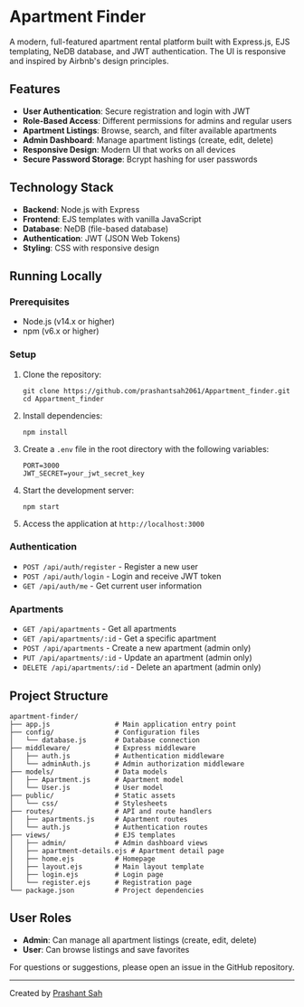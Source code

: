 # Apartment Finder

A modern, full-featured apartment rental platform built with Express.js, EJS templating, NeDB database, and JWT authentication. The UI is responsive and inspired by Airbnb's design principles.



## Features

- **User Authentication**: Secure registration and login with JWT
- **Role-Based Access**: Different permissions for admins and regular users
- **Apartment Listings**: Browse, search, and filter available apartments
- **Admin Dashboard**: Manage apartment listings (create, edit, delete)
- **Responsive Design**: Modern UI that works on all devices
- **Secure Password Storage**: Bcrypt hashing for user passwords

## Technology Stack

- **Backend**: Node.js with Express
- **Frontend**: EJS templates with vanilla JavaScript
- **Database**: NeDB (file-based database)
- **Authentication**: JWT (JSON Web Tokens)
- **Styling**: CSS with responsive design

## Running Locally

### Prerequisites

- Node.js (v14.x or higher)
- npm (v6.x or higher)

### Setup

1. Clone the repository:
   ```
   git clone https://github.com/prashantsah2061/Appartment_finder.git
   cd Appartment_finder
   ```

2. Install dependencies:
   ```
   npm install
   ```

3. Create a `.env` file in the root directory with the following variables:
   ```
   PORT=3000
   JWT_SECRET=your_jwt_secret_key
   ```

4. Start the development server:
   ```
   npm start
   ```

5. Access the application at `http://localhost:3000`








### Authentication

- `POST /api/auth/register` - Register a new user
- `POST /api/auth/login` - Login and receive JWT token
- `GET /api/auth/me` - Get current user information

### Apartments

- `GET /api/apartments` - Get all apartments
- `GET /api/apartments/:id` - Get a specific apartment
- `POST /api/apartments` - Create a new apartment (admin only)
- `PUT /api/apartments/:id` - Update an apartment (admin only)
- `DELETE /api/apartments/:id` - Delete an apartment (admin only)

## Project Structure

```
apartment-finder/
├── app.js                # Main application entry point
├── config/               # Configuration files
│   └── database.js       # Database connection
├── middleware/           # Express middleware
│   ├── auth.js           # Authentication middleware
│   └── adminAuth.js      # Admin authorization middleware
├── models/               # Data models
│   ├── Apartment.js      # Apartment model
│   └── User.js           # User model
├── public/               # Static assets
│   └── css/              # Stylesheets
├── routes/               # API and route handlers
│   ├── apartments.js     # Apartment routes
│   └── auth.js           # Authentication routes
├── views/                # EJS templates
│   ├── admin/            # Admin dashboard views
│   ├── apartment-details.ejs # Apartment detail page
│   ├── home.ejs          # Homepage
│   ├── layout.ejs        # Main layout template
│   ├── login.ejs         # Login page
│   └── register.ejs      # Registration page
└── package.json          # Project dependencies
```

## User Roles

- **Admin**: Can manage all apartment listings (create, edit, delete)
- **User**: Can browse listings and save favorites


For questions or suggestions, please open an issue in the GitHub repository.

---

Created by [Prashant Sah](https://github.com/prashantsah2061)
